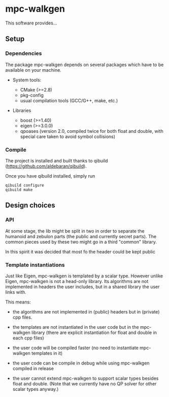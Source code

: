 mpc-walkgen
===========

This software provides...

Setup
-----

### Dependencies

The package mpc-walkgen depends on several packages which
have to be available on your machine.

 - System tools:
   - CMake (>=2.8)
   - pkg-config
   - usual compilation tools (GCC/G++, make, etc.)

 - Libraries
   - boost (>=1.40)
   - eigen (>=3.0.0)
   - qpoases (version 2.0, compiled twice for both float and double, with
     special care taken to avoid symbol collisions)

### Compile

The project is installed and built thanks to qibuild
(https://github.com/aldebaran/qibuild).

Once you have qibuild installed, simply run

    qibuild configure
    qibuild make

Design choices
--------------

### API

At some stage, the lib might be split in two in order to separate the humanoid
and zebulon parts (the public and currently secret parts).
The common pieces used by these two might go in a third "common" library.

In this spirit it was decided that most fo the header could be kept public


### Template instantiations

Just like Eigen, mpc-walkgen is templated by a scalar type. However unlike
Eigen, mpc-walkgen is not a head-only library. Its algorithms are not
implemented in headers the user includes, but in a shared library the
user links with.

This means:

* the algorithms are not implemented in (public) headers but in (private)
  cpp files.

* the templates are not instantiated in the user code but in the mpc-walkgen
  library (there are explicit instantiation for float and double in each cpp
  files)

* the user code will be compiled faster (no need to instantiate mpc-walkgen
  templates in it)

* the user code can be compile in debug while using mpc-walkgen compiled in
  release

* the user cannot extend mpc-walkgen to support scalar types besides float
  and double. (Note that we currently have no QP solver for other scalar types
  anyway.)

